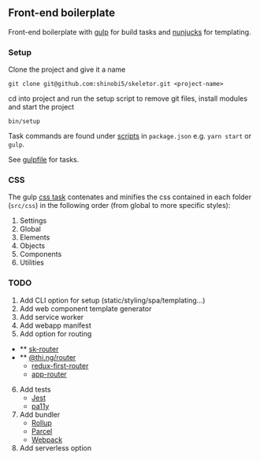## Front-end boilerplate
Front-end boilerplate with [gulp](https://github.com/gulpjs/gulp) for build tasks and [nunjucks](https://github.com/mozilla/nunjucks) for templating.

### Setup

Clone the project and give it a name

```
git clone git@github.com:shinobi5/skeletor.git <project-name>
```

cd into project and run the setup script to remove git files, install modules and start the project

```
bin/setup
```

Task commands are found under [scripts](https://github.com/shinobi5/skeletor/blob/master/package.json#L29) in `package.json` e.g. `yarn start` or `gulp`.

See [gulpfile](https://github.com/shinobi5/skeletor/blob/master/gulpfile.babel.js) for tasks.

### CSS

The gulp [css task](https://github.com/shinobi5/skeletor/blob/master/gulpfile.babel.js#L61) contenates and minifies the css contained in each folder (`src/css`) in the following order (from global to more specific styles):

1. Settings
2. Global
3. Elements
4. Objects
5. Components
6. Utilities

### TODO
1. Add CLI option for setup (static/styling/spa/templating...)
2. Add web component template generator
3. Add service worker
4. Add webapp manifest
5. Add option for routing
+ ** [sk-router](https://github.com/skatejs/skatejs/tree/master/packages/sk-router)
+ ** [@thi.ng/router](https://github.com/thi-ng/umbrella/tree/master/packages/router)
    * [redux-first-router](https://github.com/faceyspacey/redux-first-router)
    * [app-router](https://github.com/erikringsmuth/app-router)
6. Add tests
    * [Jest](https://github.com/facebook/jest)
    * [pa11y](https://github.com/pa11y/pa11y)
7. Add bundler
    * [Rollup](https://rollupjs.org/guide/en#quick-start)
    * [Parcel](https://parceljs.org/)
    * [Webpack](https://webpack.js.org/)  
8. Add serverless option
